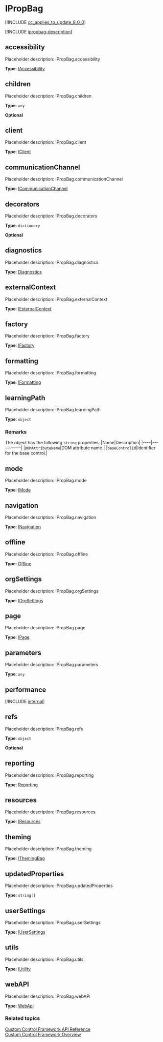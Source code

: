# IPropBag

[!INCLUDE [cc_applies_to_update_9_0_0](../../../includes/cc_applies_to_update_9_0_0.md)]

[!INCLUDE [ipropbag-description](includes/ipropbag-description.md)]


## accessibility

Placeholder description: IPropBag.accessibility

**Type**: [IAccessibility](iaccessibility.md)



## children

Placeholder description: IPropBag.children

**Type**: `any`

**Optional**

## client

Placeholder description: IPropBag.client

**Type**: [IClient](iclient.md)



## communicationChannel

Placeholder description: IPropBag.communicationChannel

**Type**: [ICommunicationChannel](icommunicationchannel.md)



## decorators

Placeholder description: IPropBag.decorators
<!-- 
QUESTION
IDecorators seems to be no more than a dictionary
	interface IDecorators
	{
		//Multiple decorators where parent can pass to child control
		[key: string]: System.Dictionary;
	}

 -->

**Type**: `dictionary`

**Optional**

## diagnostics

Placeholder description: IPropBag.diagnostics

**Type**: [Diagnostics](diagnostics.md)



## externalContext

Placeholder description: IPropBag.externalContext

**Type**: [IExternalContext](iexternalcontext.md)



## factory

Placeholder description: IPropBag.factory

**Type**: [IFactory](ifactory.md)



## formatting

Placeholder description: IPropBag.formatting

**Type**: [IFormatting](iformatting.md)



## learningPath

Placeholder description: IPropBag.learningPath

<!-- 
QUESTION
I don't think we should document ILearningPath as an interface in our TOC.
We can document it in-line with this property since it is only used here.

interface ILearningPath
{
	/**
	 * DOM attribute name.
	 */
	DOMAttributeName: string;

	/**
	 * Identifier for the base control.
	 */
	baseControlId: string;
}

-->

**Type**: `object`

### Remarks
The object has the following `string` properties:
|Name|Description|
|----|-----------|
|`DOMAttributeName`|DOM attribute name.|
|`baseControlId`|Identifier for the base control.|

## mode

Placeholder description: IPropBag.mode

**Type**: [IMode](imode.md)



## navigation

Placeholder description: IPropBag.navigation

**Type**: [INavigation](inavigation.md)



## offline

Placeholder description: IPropBag.offline

**Type**: [Offline](offline.md)



## orgSettings

Placeholder description: IPropBag.orgSettings

**Type**: [IOrgSettings](iorgsettings.md)



## page

Placeholder description: IPropBag.page

**Type**: [IPage](ipage.md)



## parameters

Placeholder description: IPropBag.parameters

**Type**: `any`



## performance

<!-- 
QUESTION
All methods provided by IPerformance are internal
Should we just remove it?
--->

[!INCLUDE [internal](../../../includes/internal.md)]

## refs

Placeholder description: IPropBag.refs

**Type**: `object`

**Optional**

## reporting

Placeholder description: IPropBag.reporting

**Type**: [Reporting](reporting.md)

## resources

Placeholder description: IPropBag.resources

**Type**: [IResources](iresources.md)

## theming

Placeholder description: IPropBag.theming

**Type**: [IThemingBag](ithemingbag.md)

## updatedProperties

Placeholder description: IPropBag.updatedProperties

**Type**: `string[]`

## userSettings

Placeholder description: IPropBag.userSettings

**Type**: [IUserSettings](iusersettings.md)

## utils

Placeholder description: IPropBag.utils

**Type**: [IUtility](iutility.md)

## webAPI

Placeholder description: IPropBag.webAPI

**Type**: [WebApi](webapi.md)

### Related topics

[Custom Control Framework API Reference](index.md)<br />
[Custom Control Framework Overview](../custom-control-framework-overview.md)








